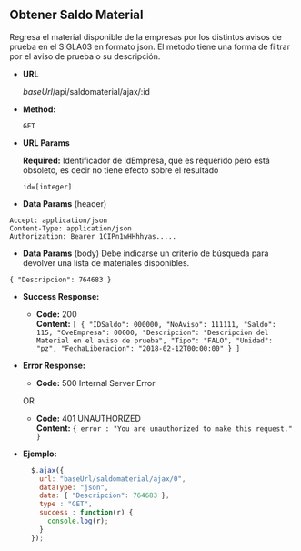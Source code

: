 **Obtener Saldo Material**
----
  Regresa el material disponible de la empresas por los distintos avisos de prueba en el SIGLA03 en formato json. 
  El método tiene una forma de filtrar por el aviso de prueba o su descripción.

* **URL**

  *baseUrl*/api/saldomaterial/ajax/:id

* **Method:**

  `GET`
  
*  **URL Params**

   **Required:** Identificador de idEmpresa, que es requerido pero está obsoleto, es decir no tiene efecto sobre el resultado

   `id=[integer]`

* **Data Params** (header)

````
Accept: application/json
Content-Type: application/json
Authorization: Bearer 1CIPn1wHHhhyas.....
````
* **Data Params** (body)
Debe indicarse un criterio de búsqueda para devolver una lista de materiales disponibles.
````
{ "Descripcion": 764683 }
````

* **Success Response:**

  * **Code:** 200 <br />
    **Content:** 
    `
    [
    {
            "IDSaldo": 000000,
            "NoAviso": 111111,
            "Saldo": 115,
            "CveEmpresa": 00000,
            "Descripcion": "Descripcion del Material en el aviso de prueba",
            "Tipo": "FALO",
            "Unidad": "pz",
            "FechaLiberacion": "2018-02-12T00:00:00"
        }
    ]
    `
 
* **Error Response:**

  * **Code:** 500 Internal Server Error <br />

  OR

  * **Code:** 401 UNAUTHORIZED <br />
    **Content:** `{ error : "You are unauthorized to make this request." }`

* **Ejemplo:**

  ```javascript
    $.ajax({
      url: "baseUrl/saldomaterial/ajax/0",
      dataType: "json",
      data: { "Descripcion": 764683 },
      type : "GET",
      success : function(r) {
        console.log(r);
      }
    });
  ```
